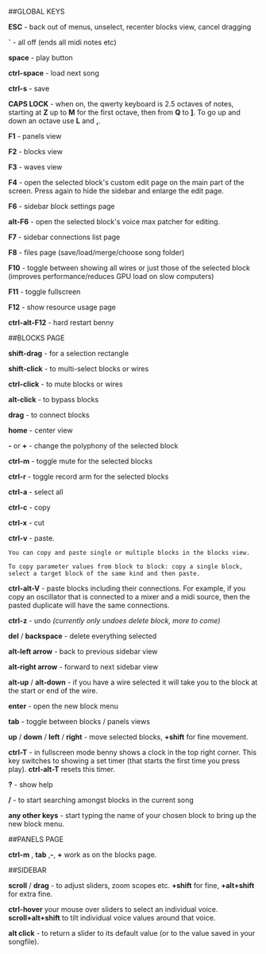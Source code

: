 ##GLOBAL KEYS

**ESC** - back out of menus, unselect, recenter blocks view, cancel dragging

**`** - all off (ends all midi notes etc)

**space** - play button

**ctrl-space** - load next song

**ctrl-s** - save

**CAPS LOCK** - when on, the qwerty keyboard is 2.5 octaves of notes, starting at **Z** up to **M** for the first octave, then from **Q** to **]**. To go up and down an octave use **L** and **,**.

**F1** - panels view

**F2** - blocks view

**F3** - waves view

**F4** - open the selected block's custom edit page on the main part of the screen. Press again to hide the sidebar and enlarge the edit page.

**F6** - sidebar block settings page

**alt-F6** - open the selected block's voice max patcher for editing.

**F7** - sidebar connections list page

**F8** - files page (save/load/merge/choose song folder)

**F10** - toggle between showing all wires or just those of the selected block (improves performance/reduces GPU load on slow computers)

**F11** - toggle fullscreen

**F12** - show resource usage page



**ctrl-alt-F12** - hard restart benny





##BLOCKS PAGE

**shift-drag** - for a selection rectangle

**shift-click** - to multi-select blocks or wires 

**ctrl-click** - to mute blocks or wires

**alt-click** - to bypass blocks

**drag** - to connect blocks



**home** - center view

**-** or **+** - change the polyphony of the selected block

**ctrl-m** - toggle mute for the selected blocks

**ctrl-r** - toggle record arm for the selected blocks

**ctrl-a** - select all

**ctrl-c** - copy

**ctrl-x** - cut

**ctrl-v** - paste. 

    You can copy and paste single or multiple blocks in the blocks view.

    To copy parameter values from block to block: copy a single block, select a target block of the same kind and then paste.

**ctrl-alt-V** - paste blocks including their connections. For example, if you copy an oscillator that is connected to a mixer and a midi source, then the pasted duplicate will have the same connections.

**ctrl-z** - undo *(currently only undoes delete block, more to come)*

**del** / **backspace** - delete everything selected

**alt-left arrow** - back to previous sidebar view

**alt-right arrow** - forward to next sidebar view

**alt-up** / **alt-down** - if you have a wire selected it will take you to the block at the start or end of the wire.

**enter** - open the new block menu

**tab** - toggle between blocks / panels views

**up** / **down** / **left** / **right** - move selected blocks, **+shift** for fine movement.

**ctrl-T** - in fullscreen mode benny shows a clock in the top right corner. This key switches to showing a set timer (that starts the first time you press play). **ctrl-alt-T** resets this timer.

**?** - show help

**/** - to start searching amongst blocks in the current song

**any other keys** - start typing the name of your chosen block to bring up the new block menu.





##PANELS PAGE

**ctrl-m** , **tab** ,**-**, **+** work as on the blocks page.







##SIDEBAR

**scroll** / **drag** - to adjust sliders, zoom scopes etc. **+shift** for fine, **+alt+shift** for extra fine.

**ctrl-hover** your mouse over sliders to select an individual voice. **scroll+alt+shift** to tilt individual voice values around that voice.

**alt click** - to return a slider to its default value (or to the value saved in your songfile).